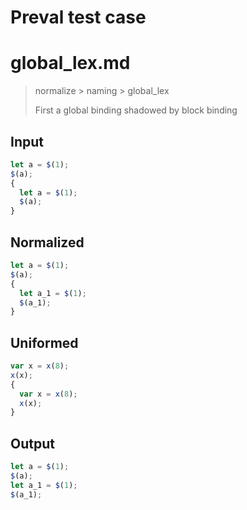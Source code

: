 # Preval test case

# global_lex.md

> normalize > naming > global_lex
>
> First a global binding shadowed by block binding

## Input

`````js filename=intro
let a = $(1);
$(a);
{
  let a = $(1);
  $(a);
}
`````

## Normalized

`````js filename=intro
let a = $(1);
$(a);
{
  let a_1 = $(1);
  $(a_1);
}
`````

## Uniformed

`````js filename=intro
var x = x(8);
x(x);
{
  var x = x(8);
  x(x);
}
`````

## Output

`````js filename=intro
let a = $(1);
$(a);
let a_1 = $(1);
$(a_1);
`````
